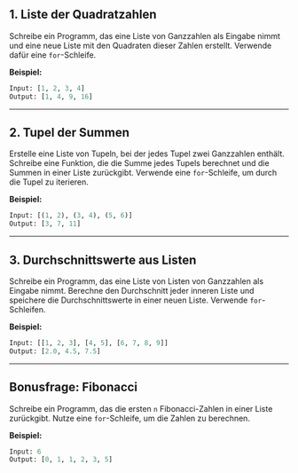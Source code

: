 ## 1. Liste der Quadratzahlen
Schreibe ein Programm, das eine Liste von Ganzzahlen als Eingabe nimmt und eine neue Liste mit den Quadraten dieser Zahlen erstellt. Verwende dafür eine `for`-Schleife.

**Beispiel:**
```python
Input: [1, 2, 3, 4]
Output: [1, 4, 9, 16]
```

---

## 2. Tupel der Summen
Erstelle eine Liste von Tupeln, bei der jedes Tupel zwei Ganzzahlen enthält. Schreibe eine Funktion, die die Summe jedes Tupels berechnet und die Summen in einer Liste zurückgibt. Verwende eine `for`-Schleife, um durch die Tupel zu iterieren.

**Beispiel:**
```python
Input: [(1, 2), (3, 4), (5, 6)]
Output: [3, 7, 11]
```

---

## 3. Durchschnittswerte aus Listen
Schreibe ein Programm, das eine Liste von Listen von Ganzzahlen als Eingabe nimmt. Berechne den Durchschnitt jeder inneren Liste und speichere die Durchschnittswerte in einer neuen Liste. Verwende `for`-Schleifen.

**Beispiel:**
```python
Input: [[1, 2, 3], [4, 5], [6, 7, 8, 9]]
Output: [2.0, 4.5, 7.5]
```

---

## Bonusfrage: Fibonacci
Schreibe ein Programm, das die ersten `n` Fibonacci-Zahlen in einer Liste zurückgibt. Nutze eine `for`-Schleife, um die Zahlen zu berechnen.

**Beispiel:**
```python
Input: 6
Output: [0, 1, 1, 2, 3, 5]
```

